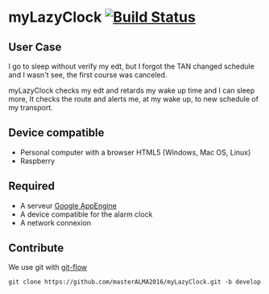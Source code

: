 myLazyClock [![Build Status](https://travis-ci.org/masterALMA2016/myLazyClock.svg?branch=develop)](https://travis-ci.org/masterALMA2016/myLazyClock)
===========


User Case
---------

I go to sleep without verify my edt, but I forgot the TAN changed schedule and I wasn't see, the first course was canceled.

myLazyClock checks my edt and retards my wake up time and I can sleep more, It checks the route and alerts me, at my wake up, to new schedule of my transport.

Device compatible
-----------------

 - Personal computer with a browser HTML5 (Windows, Mac OS, Linux)
 - Raspberry


Required
--------

 - A serveur [Google AppEngine](http://mylazyclock.appspot.com/)
 - A device compatible for the alarm clock
 - A network connexion

Contribute
----------

We use git with [git-flow](http://nvie.com/posts/a-successful-git-branching-model/)

```
git clone https://github.com/masterALMA2016/myLazyClock.git -b develop
```

